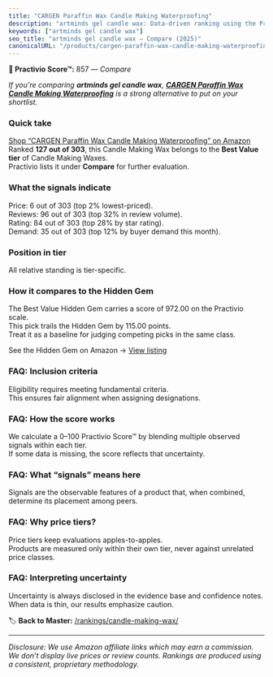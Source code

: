 ```yaml
---
title: "CARGEN Paraffin Wax Candle Making Waterproofing"
description: "artminds gel candle wax: Data-driven ranking using the Practivio Score™. Positioned by quality, value, demand, findability, momentum."
keywords: ["artminds gel candle wax"]
seo_title: "artminds gel candle wax — Compare (2025)"
canonicalURL: "/products/cargen-paraffin-wax-candle-making-waterproofing-B0CDC36588/"
---
```


**🛒 Practivio Score™:** 857 — _Compare_


*If you're comparing **artminds gel candle wax**, **[CARGEN Paraffin Wax Candle Making Waterproofing](https://www.amazon.com/dp/B0CDC36588?tag=practivio-20)** is a strong alternative to put on your shortlist.*
### Quick take
[Shop “CARGEN Paraffin Wax Candle Making Waterproofing” on Amazon](https://www.amazon.com/dp/B0CDC36588?tag=practivio-20)
Ranked **127 out of 303**, this Candle Making Wax belongs to the **Best Value tier** of Candle Making Waxes.  
Practivio lists it under **Compare** for further evaluation.

### What the signals indicate
Price: 6 out of 303 (top 2% lowest-priced).  
Reviews: 96 out of 303 (top 32% in review volume).  
Rating: 84 out of 303 (top 28% by star rating).  
Demand: 35 out of 303 (top 12% by buyer demand this month).

### Position in tier
All relative standing is tier-specific.

### How it compares to the Hidden Gem
The Best Value Hidden Gem carries a score of 972.00 on the Practivio scale.  
This pick trails the Hidden Gem by 115.00 points.  
Treat it as a baseline for judging competing picks in the same class.  

See the Hidden Gem on Amazon → [View listing](https://www.amazon.com/dp/B06Y3T5RV4?tag=practivio-20)

### FAQ: Inclusion criteria
Eligibility requires meeting fundamental criteria.  
This ensures fair alignment when assigning designations.

### FAQ: How the score works
We calculate a 0–100 Practivio Score™ by blending multiple observed signals within each tier.  
If some data is missing, the score reflects that uncertainty.

### FAQ: What “signals” means here
Signals are the observable features of a product that, when combined, determine its placement among peers.

### FAQ: Why price tiers?
Price tiers keep evaluations apples-to-apples.  
Products are measured only within their own tier, never against unrelated price classes.

### FAQ: Interpreting uncertainty
Uncertainty is always disclosed in the evidence base and confidence notes.  
When data is thin, our results emphasize caution.

<!-- Missing template for Compare/CompareWithinPriceClass -->


🏷️ **Back to Master:** [/rankings/candle-making-wax/](/rankings/candle-making-wax/)

---
_Disclosure: We use Amazon affiliate links which may earn a commission. We don’t display live prices or review counts. Rankings are produced using a consistent, proprietary methodology._
